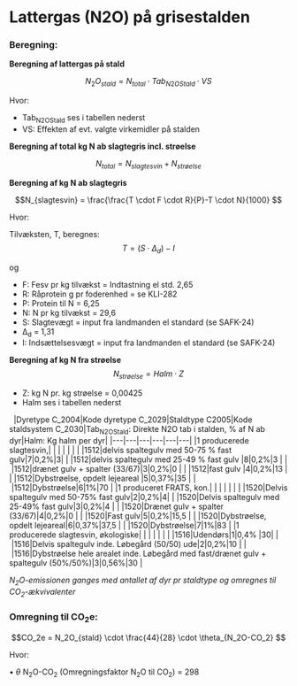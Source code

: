 # **Lattergas (N2O) på grisestalden**

### **Beregning:**

**Beregning af lattergas på stald** 

$$N_2O_{stald} = N_{total} \cdot Tab_{N2OStald} \cdot VS $$

Hvor: 

 * Tab<sub>N2OStald</sub> ses i tabellen nederst
 * VS: Effekten af evt. valgte virkemidler på stalden


**Beregning af total kg N ab slagtegris incl. strøelse** 

$$N_{total} = N_{slagtesvin} + N_{strøelse} $$

**Beregning af kg N ab slagtegris** 

$$N_{slagtesvin} = \frac{\frac{T \cdot F \cdot R}{P}-T \cdot N}{1000} $$

Hvor: 

Tilvæksten, T, beregnes:
$$ T = (S  \cdot \Delta_d) - I $$

og
 * F: Fesv pr kg tilvækst = Indtastning el std. 2,65
 * R: Råprotein g pr foderenhed = se KLI-282
 * P: Protein til N = 6,25
 * N: N pr kg tilvækst = 29,6
 * S: Slagtevægt = input fra landmanden el standard (se SAFK-24)
 * Δ<sub>d</sub> = 1,31
 * I: Indsættelsesvægt = input fra landmanden el standard (se SAFK-24)

**Beregning af kg N fra strøelse**
$$ N_{strøelse} = Halm \cdot Z $$

* Z: kg N pr. kg strøelse = 0,00425
 * Halm ses i tabellen nederst

 
|Dyretype C_2004|Kode dyretype C_2029|Staldtype C2005|Kode staldsystem C_2030|Tab<sub>N2OStald</sub>: Direkte N2O tab i stalden, % af N ab dyr|Halm: Kg halm per dyr|
|---|---|---|---|---|---|
|1 producerede slagtesvin,| | | | | |
| |1512|delvis spaltegulv med 50-75 % fast gulv|7|0,2%|3|
| |1512|delvis spaltegulv med 25-49 % fast gulv |8|0,2%|3 |
| |1512|drænet gulv + spalter (33/67)|3|0,2%|0 |
| |1512|fast gulv |4|0,2%|13 |
| |1512|Dybstrøelse, opdelt lejeareal |5|0,37%|35 |
| |1512|Dybstrøelse|6|1%|70 |
|1 produceret FRATS, kon.| | | | | |
| |1520|Delvis spaltegulv med 50-75% fast gulv|2|0,2%|4|
| |1520|Delvis spaltegulv med 25-49% fast gulv|3|0,2%|4 |
| |1520|Drænet gulv + spalter (33/67)|4|0,2%|0 |
| |1520|Fast gulv|5|0,2%|15,5 |
| |1520|Dybstrøelse, opdelt lejeareal|6|0,37%|37,5 |
| |1520|Dybstrøelse|7|1%|83 |
|1 producerede slagtesvin, økologiske| | | | | |
| |1516|Udendørs|1|0,4% |30|
| |1516|Delvis spaltegulv inde. Løbegård (50/50) ude|2|0,2%|10 |
| |1516|Dybstrøelse hele arealet inde. Løbegård med fast/drænet gulv + spaltegulv (50%/50%)|3|0,56%|30 |



*N<sub>2</sub>O-emissionen ganges med antallet af dyr pr staldtype og omregnes til CO<sub>2</sub>-ækvivalenter*
### **Omregning til CO<sub>2</sub>e:**

$$CO_2e = N_2O_{stald} \cdot \frac{44}{28} \cdot \theta_{N_2O-CO_2} $$

Hvor: 

•	$\theta$ N<sub>2</sub>O-CO<sub>2</sub></sub> (Omregningsfaktor N<sub>2</sub>O til CO<sub>2</sub>) = 298